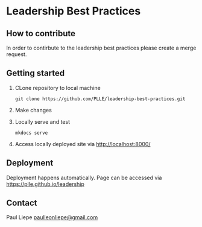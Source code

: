 # Leadership Best Practices

## How to contribute

In order to contirbute to the leadership best practices please create a merge request.

## Getting started

1. CLone repository to local machine

    ```console
    git clone https://github.com/PLLE/leadership-best-practices.git
    ```

2. Make changes
3. Locally serve and test

    ```console
    mkdocs serve
    ```

4. Access locally deployed site via <http://localhost:8000/>

## Deployment

Deployment happens automatically. 
Page can be accessed via <https://plle.github.io/leadership>

## Contact

Paul Liepe <paulleonliepe@gmail.com>
